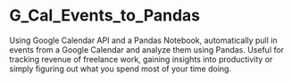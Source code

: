 # G_Cal_Events_to_Pandas
Using Google Calendar API and a Pandas Notebook, automatically pull in events from a Google Calendar and analyze them using Pandas.  Useful for tracking revenue of freelance work, gaining insights into productivity or simply figuring out what you spend most of your time doing. 

